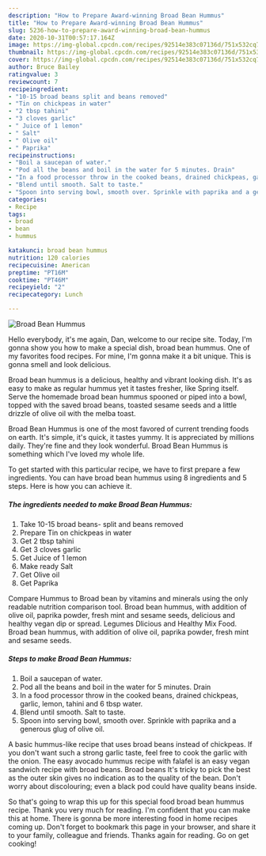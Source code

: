 ```yaml
---
description: "How to Prepare Award-winning Broad Bean Hummus"
title: "How to Prepare Award-winning Broad Bean Hummus"
slug: 5236-how-to-prepare-award-winning-broad-bean-hummus
date: 2020-10-31T00:57:17.164Z
image: https://img-global.cpcdn.com/recipes/92514e383c07136d/751x532cq70/broad-bean-hummus-recipe-main-photo.jpg
thumbnail: https://img-global.cpcdn.com/recipes/92514e383c07136d/751x532cq70/broad-bean-hummus-recipe-main-photo.jpg
cover: https://img-global.cpcdn.com/recipes/92514e383c07136d/751x532cq70/broad-bean-hummus-recipe-main-photo.jpg
author: Bruce Bailey
ratingvalue: 3
reviewcount: 7
recipeingredient:
- "10-15 broad beans split and beans removed"
- "Tin on chickpeas in water"
- "2 tbsp tahini"
- "3 cloves garlic"
- " Juice of 1 lemon"
- " Salt"
- " Olive oil"
- " Paprika"
recipeinstructions:
- "Boil a saucepan of water."
- "Pod all the beans and boil in the water for 5 minutes. Drain"
- "In a food processor throw in the cooked beans, drained chickpeas, garlic, lemon, tahini and 6 tbsp water."
- "Blend until smooth. Salt to taste."
- "Spoon into serving bowl, smooth over. Sprinkle with paprika and a generous glug of olive oil."
categories:
- Recipe
tags:
- broad
- bean
- hummus

katakunci: broad bean hummus 
nutrition: 120 calories
recipecuisine: American
preptime: "PT16M"
cooktime: "PT46M"
recipeyield: "2"
recipecategory: Lunch

---
```



![Broad Bean Hummus](https://img-global.cpcdn.com/recipes/92514e383c07136d/751x532cq70/broad-bean-hummus-recipe-main-photo.jpg)

Hello everybody, it's me again, Dan, welcome to our recipe site. Today, I'm gonna show you how to make a special dish, broad bean hummus. One of my favorites food recipes. For mine, I'm gonna make it a bit unique. This is gonna smell and look delicious.

Broad bean hummus is a delicious, healthy and vibrant looking dish. It&#39;s as easy to make as regular hummus yet it tastes fresher, like Spring itself. Serve the homemade broad bean hummus spooned or piped into a bowl, topped with the saved broad beans, toasted sesame seeds and a little drizzle of olive oil with the melba toast.

Broad Bean Hummus is one of the most favored of current trending foods on earth. It's simple, it's quick, it tastes yummy. It is appreciated by millions daily. They're fine and they look wonderful. Broad Bean Hummus is something which I've loved my whole life.


To get started with this particular recipe, we have to first prepare a few ingredients. You can have broad bean hummus using 8 ingredients and 5 steps. Here is how you can achieve it.

<!--inarticleads1-->

##### The ingredients needed to make Broad Bean Hummus:

1. Take 10-15 broad beans- split and beans removed
1. Prepare Tin on chickpeas in water
1. Get 2 tbsp tahini
1. Get 3 cloves garlic
1. Get  Juice of 1 lemon
1. Make ready  Salt
1. Get  Olive oil
1. Get  Paprika


Compare Hummus to Broad bean by vitamins and minerals using the only readable nutrition comparison tool. Broad bean hummus, with addition of olive oil, paprika powder, fresh mint and sesame seeds, delicious and healthy vegan dip or spread. Legumes Dlicious and Healthy Mix Food. Broad bean hummus, with addition of olive oil, paprika powder, fresh mint and sesame seeds. 

<!--inarticleads2-->

##### Steps to make Broad Bean Hummus:

1. Boil a saucepan of water.
1. Pod all the beans and boil in the water for 5 minutes. Drain
1. In a food processor throw in the cooked beans, drained chickpeas, garlic, lemon, tahini and 6 tbsp water.
1. Blend until smooth. Salt to taste.
1. Spoon into serving bowl, smooth over. Sprinkle with paprika and a generous glug of olive oil.


A basic hummus-like recipe that uses broad beans instead of chickpeas. If you don&#39;t want such a strong garlic taste, feel free to cook the garlic with the onion. The easy avocado hummus recipe with falafel is an easy vegan sandwich recipe with broad beans. Broad beans It&#39;s tricky to pick the best as the outer skin gives no indication as to the quality of the bean. Don&#39;t worry about discolouring; even a black pod could have quality beans inside. 

So that's going to wrap this up for this special food broad bean hummus recipe. Thank you very much for reading. I'm confident that you can make this at home. There is gonna be more interesting food in home recipes coming up. Don't forget to bookmark this page in your browser, and share it to your family, colleague and friends. Thanks again for reading. Go on get cooking!
